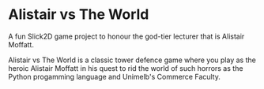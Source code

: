 # Alistair vs The World
A fun Slick2D game project to honour the god-tier lecturer that is Alistair Moffatt.

Alistair vs The World is a classic tower defence game where you play as the heroic Alistair Moffatt in his quest to rid the world of such horrors as the Python progamming language and Unimelb's Commerce Faculty.
